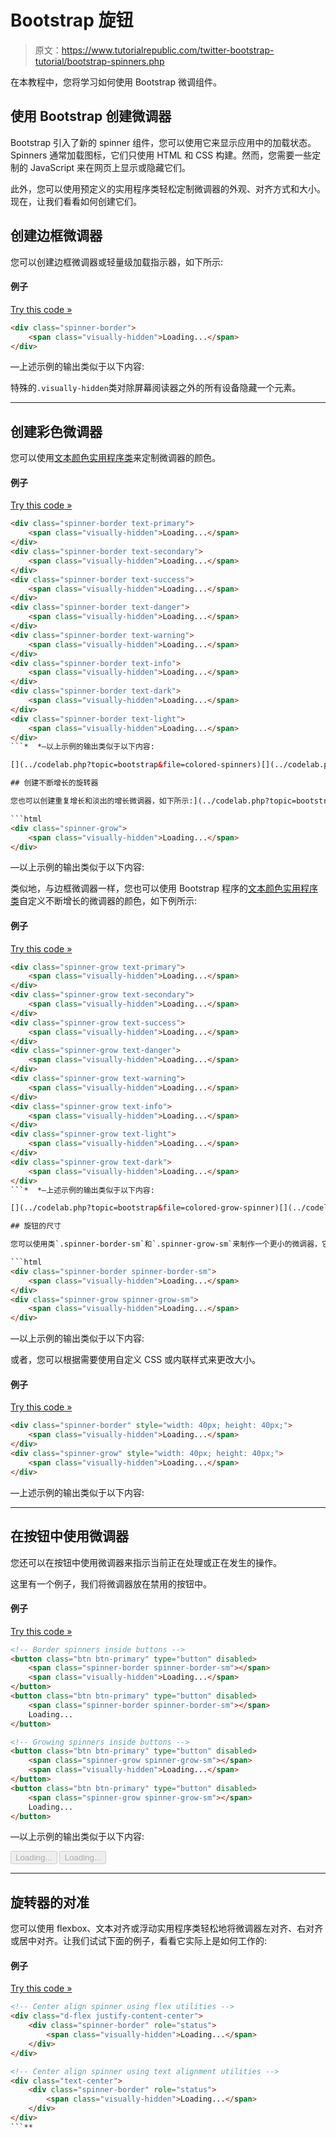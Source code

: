 # Bootstrap 旋钮

> 原文：<https://www.tutorialrepublic.com/twitter-bootstrap-tutorial/bootstrap-spinners.php>

在本教程中，您将学习如何使用 Bootstrap 微调组件。

## 使用 Bootstrap 创建微调器

Bootstrap 引入了新的 spinner 组件，您可以使用它来显示应用中的加载状态。Spinners 通常加载图标，它们只使用 HTML 和 CSS 构建。然而，您需要一些定制的 JavaScript 来在网页上显示或隐藏它们。

此外，您可以使用预定义的实用程序类轻松定制微调器的外观、对齐方式和大小。现在，让我们看看如何创建它们。

## 创建边框微调器

您可以创建边框微调器或轻量级加载指示器，如下所示:

#### 例子

[Try this code »](../codelab.php?topic=bootstrap&file=border-spinner "Try this code using online Editor")

```html
<div class="spinner-border">
    <span class="visually-hidden">Loading...</span>
</div>
```

—上述示例的输出类似于以下内容:

[](../codelab.php?topic=bootstrap&file=border-spinner)[](../codelab.php?topic=bootstrap&file=border-spinner)

特殊的`.visually-hidden`类对除屏幕阅读器之外的所有设备隐藏一个元素。

* * *

## 创建彩色微调器

您可以使用[文本颜色实用程序类](bootstrap-helper-classes.php#color-classes)来定制微调器的颜色。

#### 例子

[Try this code »](../codelab.php?topic=bootstrap&file=colored-spinners "Try this code using online Editor") 

```html
<div class="spinner-border text-primary">
    <span class="visually-hidden">Loading...</span>
</div>
<div class="spinner-border text-secondary">
    <span class="visually-hidden">Loading...</span>
</div>
<div class="spinner-border text-success">
    <span class="visually-hidden">Loading...</span>
</div>
<div class="spinner-border text-danger">
    <span class="visually-hidden">Loading...</span>
</div>
<div class="spinner-border text-warning">
    <span class="visually-hidden">Loading...</span>
</div>
<div class="spinner-border text-info">
    <span class="visually-hidden">Loading...</span>
</div>
<div class="spinner-border text-dark">
    <span class="visually-hidden">Loading...</span>
</div>
<div class="spinner-border text-light">
    <span class="visually-hidden">Loading...</span>
</div>
```*  *—以上示例的输出类似于以下内容:

[](../codelab.php?topic=bootstrap&file=colored-spinners)[](../codelab.php?topic=bootstrap&file=colored-spinners)[](../codelab.php?topic=bootstrap&file=colored-spinners)[](../codelab.php?topic=bootstrap&file=colored-spinners)[](../codelab.php?topic=bootstrap&file=colored-spinners)[](../codelab.php?topic=bootstrap&file=colored-spinners)[](../codelab.php?topic=bootstrap&file=colored-spinners)[](../codelab.php?topic=bootstrap&file=colored-spinners)[](../codelab.php?topic=bootstrap&file=colored-spinners)[](../codelab.php?topic=bootstrap&file=colored-spinners) [* * *

## 创建不断增长的旋转器

您也可以创建重复增长和淡出的增长微调器，如下所示:](../codelab.php?topic=bootstrap&file=colored-spinners) [](../codelab.php?topic=bootstrap&file=colored-spinners)[](../codelab.php?topic=bootstrap&file=colored-spinners) [#### 例子](../codelab.php?topic=bootstrap&file=colored-spinners) [Try this code »](../codelab.php?topic=bootstrap&file=grow-spinner "Try this code using online Editor")

```html
<div class="spinner-grow">
    <span class="visually-hidden">Loading...</span>
</div>
```

—以上示例的输出类似于以下内容:

[](../codelab.php?topic=bootstrap&file=grow-spinner)[](../codelab.php?topic=bootstrap&file=grow-spinner)

类似地，与边框微调器一样，您也可以使用 Bootstrap 程序的[文本颜色实用程序类](bootstrap-helper-classes.php#color-classes)自定义不断增长的微调器的颜色，如下例所示:

#### 例子

[Try this code »](../codelab.php?topic=bootstrap&file=colored-grow-spinner "Try this code using online Editor") 

```html
<div class="spinner-grow text-primary">
    <span class="visually-hidden">Loading...</span>
</div>
<div class="spinner-grow text-secondary">
    <span class="visually-hidden">Loading...</span>
</div>
<div class="spinner-grow text-success">
    <span class="visually-hidden">Loading...</span>
</div>
<div class="spinner-grow text-danger">
    <span class="visually-hidden">Loading...</span>
</div>
<div class="spinner-grow text-warning">
    <span class="visually-hidden">Loading...</span>
</div>
<div class="spinner-grow text-info">
    <span class="visually-hidden">Loading...</span>
</div>
<div class="spinner-grow text-light">
    <span class="visually-hidden">Loading...</span>
</div>
<div class="spinner-grow text-dark">
    <span class="visually-hidden">Loading...</span>
</div>
```*  *—上述示例的输出类似于以下内容:

[](../codelab.php?topic=bootstrap&file=colored-grow-spinner)[](../codelab.php?topic=bootstrap&file=colored-grow-spinner)[](../codelab.php?topic=bootstrap&file=colored-grow-spinner)[](../codelab.php?topic=bootstrap&file=colored-grow-spinner)[](../codelab.php?topic=bootstrap&file=colored-grow-spinner)[](../codelab.php?topic=bootstrap&file=colored-grow-spinner)[](../codelab.php?topic=bootstrap&file=colored-grow-spinner)[](../codelab.php?topic=bootstrap&file=colored-grow-spinner)[](../codelab.php?topic=bootstrap&file=colored-grow-spinner)[](../codelab.php?topic=bootstrap&file=colored-grow-spinner) [* * *

## 旋钮的尺寸

您可以使用类`.spinner-border-sm`和`.spinner-grow-sm`来制作一个更小的微调器，它可以在其他组件(如按钮)中快速使用。](../codelab.php?topic=bootstrap&file=colored-grow-spinner) [](../codelab.php?topic=bootstrap&file=colored-grow-spinner)[](../codelab.php?topic=bootstrap&file=colored-grow-spinner) [#### 例子](../codelab.php?topic=bootstrap&file=colored-grow-spinner) [Try this code »](../codelab.php?topic=bootstrap&file=small-spinners "Try this code using online Editor")

```html
<div class="spinner-border spinner-border-sm">
    <span class="visually-hidden">Loading...</span>
</div>
<div class="spinner-grow spinner-grow-sm">
    <span class="visually-hidden">Loading...</span>
</div>
```

—以上示例的输出类似于以下内容:

[](../codelab.php?topic=bootstrap&file=small-spinners)[](../codelab.php?topic=bootstrap&file=small-spinners)[](../codelab.php?topic=bootstrap&file=small-spinners)

或者，您可以根据需要使用自定义 CSS 或内联样式来更改大小。

#### 例子

[Try this code »](../codelab.php?topic=bootstrap&file=spinner-sizing "Try this code using online Editor")

```html
<div class="spinner-border" style="width: 40px; height: 40px;">
    <span class="visually-hidden">Loading...</span>
</div>
<div class="spinner-grow" style="width: 40px; height: 40px;">
    <span class="visually-hidden">Loading...</span>
</div>
```

—上述示例的输出类似于以下内容:

[](../codelab.php?topic=bootstrap&file=spinner-sizing)[](../codelab.php?topic=bootstrap&file=spinner-sizing)[](../codelab.php?topic=bootstrap&file=spinner-sizing)

* * *

## 在按钮中使用微调器

您还可以在按钮中使用微调器来指示当前正在处理或正在发生的操作。

这里有一个例子，我们将微调器放在禁用的按钮中。

#### 例子

[Try this code »](../codelab.php?topic=bootstrap&file=spinners-inside-buttons "Try this code using online Editor")

```html
<!-- Border spinners inside buttons -->
<button class="btn btn-primary" type="button" disabled>
    <span class="spinner-border spinner-border-sm"></span>
    <span class="visually-hidden">Loading...</span>
</button>
<button class="btn btn-primary" type="button" disabled>
    <span class="spinner-border spinner-border-sm"></span>
    Loading...
</button>	

<!-- Growing spinners inside buttons -->
<button class="btn btn-primary" type="button" disabled>
    <span class="spinner-grow spinner-grow-sm"></span>
    <span class="visually-hidden">Loading...</span>
</button>
<button class="btn btn-primary" type="button" disabled>
    <span class="spinner-grow spinner-grow-sm"></span>
    Loading...
</button>
```

—以上示例的输出类似于以下内容:

<button class="btn btn-primary" type="button" disabled="disabled">Loading...</button> <button class="btn btn-primary" type="button" disabled="disabled">Loading...</button>

* * *

## 旋转器的对准

您可以使用 flexbox、文本对齐或浮动实用程序类轻松地将微调器左对齐、右对齐或居中对齐。让我们试试下面的例子，看看它实际上是如何工作的:

#### 例子

[Try this code »](../codelab.php?topic=bootstrap&file=spinner-alignment "Try this code using online Editor")

```html
<!-- Center align spinner using flex utilities -->
<div class="d-flex justify-content-center">
    <div class="spinner-border" role="status">
        <span class="visually-hidden">Loading...</span>
    </div>
</div>

<!-- Center align spinner using text alignment utilities -->
<div class="text-center">
    <div class="spinner-border" role="status">
        <span class="visually-hidden">Loading...</span>
    </div>
</div>
```**